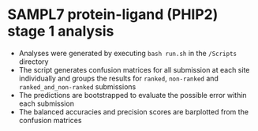 # SAMPL7 protein-ligand (PHIP2) stage 1  analysis

- Analyses were generated by executing `bash run.sh` in the `/Scripts` directory
- The script generates confusion matrices for all submission at each site individually and groups the results for `ranked`, `non-ranked` and `ranked_and_non-ranked` submissions 
- The predictions are bootstrapped to evaluate the possible error within each submission
- The balanced accuracies and precision scores are barplotted from the confusion matrices

